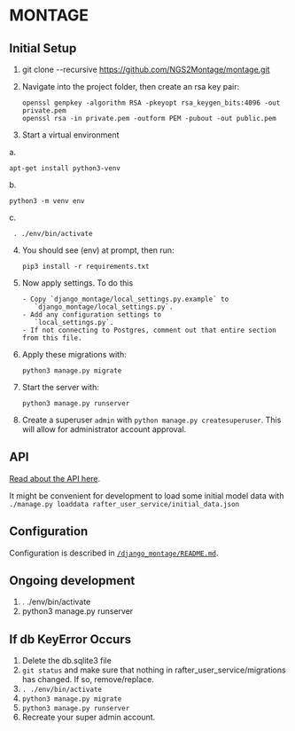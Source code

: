# MONTAGE

## Initial Setup

1. git clone --recursive https://github.com/NGS2Montage/montage.git

2. Navigate into the project folder, then create an rsa key pair:
    ```
    openssl genpkey -algorithm RSA -pkeyopt rsa_keygen_bits:4096 -out private.pem
    openssl rsa -in private.pem -outform PEM -pubout -out public.pem
    ```
3. Start a virtual environment

  a.
  ```
  apt-get install python3-venv
  ```
  b.
  ```
  python3 -m venv env
  ```
  c.
  ```
   . ./env/bin/activate
  ```

4. You should see (env) at prompt, then run:
    ```
    pip3 install -r requirements.txt
    ```  
5. Now apply settings.  To do this
    ```
    - Copy `django_montage/local_settings.py.example` to
       `django_montage/local_settings.py`.
    - Add any configuration settings to
       `local_settings.py`.
    - If not connecting to Postgres, comment out that entire section from this file.
    ```
6. Apply these migrations with:
    ```
    python3 manage.py migrate
    ```

7. Start the server with:
    ```
    python3 manage.py runserver
    ```

8. Create a superuser `admin` with `python manage.py createsuperuser`.  This will allow for administrator account approval.

## API

[Read about the API here](https://github.com/NGS2Montage/montage/blob/master/rafter_user_service/models/README.md).

It might be convenient for development to load some initial model data with `./manage.py loaddata rafter_user_service/initial_data.json`


## Configuration
Configuration is described in [`/django_montage/README.md`](https://github.com/NGS2Montage/montage/blob/master/django_montage/README.md).


## Ongoing development

1. . ./env/bin/activate
2. python3 manage.py runserver

## If db KeyError Occurs

1. Delete the db.sqlite3 file
2. `git status` and make sure that nothing in rafter_user_service/migrations<br>
has changed. If so, remove/replace.   
2. `. ./env/bin/activate`
3. `python3 manage.py migrate`
4. `python3 manage.py runserver`
5. Recreate your super admin account.
